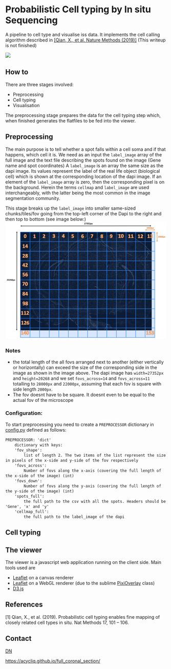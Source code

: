 
Probabilistic Cell typing by In situ Sequencing
==============================================

A pipeline to cell type and visualise iss data. It implements the cell calling algorithm described in [[Qian, X., et al. Nature Methods (2019)]](#1) (This writeup is not finished)

![](screencast.gif)

## How to
There are three stages involved:
- Preprocessing 
- Cell typing
- Visualisation

The preprocessing stage prepares the data for the cell typing step which, when finished generates the flatfiles to be fed into the viewer.

## Preprocessing
The main purpose is to tell whether a spot falls within a cell soma and if that happens, which cell it is.
We need as an input the ```label_image``` array of the full image and the text file describing the spots found on the image (Gene name and spot coordinates)
A ```label_image``` is an array the same size as the dapi image. Its values represent the label of the real life object (biological cell) which is shown at the corresponding location
of the dapi image. If an element of the  ```label_image``` array is zero, then the corresponding pixel is on the background. Herein the terms ```cellmap``` and ```label_image``` are
used interchangeably, with the latter being the most common in the image segmentation community.

This stage breaks up the ```label_image``` into smaller same-sized chunks/tiles/fov going from the top-left corner of the Dapi to the right and then top to bottom (see image below:)
![](preprocessing_1.jpg)
### Notes
 - the total length of the all fovs arranged next to another (either vertically or horizontally) can exceed the size of the corresponding side in the image
as shown in the image above. The dapi image has ```width=27352px``` and ```height=20268``` and we set ```fovs_across=14``` and ```fovs_across=11``` totalling to 
```28000px``` and ```22000px```, assuming that each fov is square with side length ```2000px```.
- The fov doesnt have to be square. It doesnt even to be equal to the actual fov of the microscope

### Configuration:
To start preprocessing you need to create a ```PREPROCESSOR``` dictionary in [config.py](./config.py)  defined as follows:
```
PREPROCESSOR: 'dict'
    dictionary with keys:
    'fov_shape':
        list of length 2. The two items of the list represent the size in pixels of the x-side and y-side of the fov respectively
    'fovs_across': 
        Number of fovs along the x-axis (covering the full length of the x-side of the image) (int)
    'fovs_down':
        Number of fovs along the y-axis (covering the full length of the y-side of the image) (int)
    'spots_full':
        the full path to the csv with all the spots. Headers should be  'Gene', 'x' and 'y' 
    'cellmap_full':
        the full path to the label_image of the dapi
```



## Cell typing

## The viewer 
The viewer is a javascript web application running on the client side. Main tools used are 
- [Leaflet](http://leafletjs.com) on a canvas renderer
- [Leaflet](http://leafletjs.com) on a WebGL renderer (due to the sublime [PixiOverlay](https://github.com/manubb/Leaflet.PixiOverlay) class)
- [D3.js](https://d3js.org/)

## References 
<a id="1">[1]</a> 
Qian, X., et al. (2019). Probabilistic cell typing enables fine mapping of closely related cell types in situ. Nat
Methods 17, 101 – 106.

## Contact
[DN](mailto:dimitris.nicoloutsopolos@gmail.com) 

https://acycliq.github.io/full_coronal_section/

